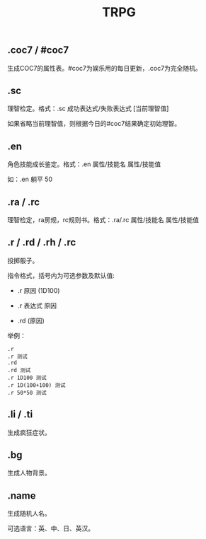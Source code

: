 ﻿---
title: TRPG
category: 指令
categoryindex: 1
index: 2
---

## .coc7 / #coc7
生成COC7的属性表。#coc7为娱乐用的每日更新，.coc7为完全随机。

## .sc
理智检定。格式：.sc 成功表达式/失败表达式 [当前理智值]

如果省略当前理智值，则根据今日的#coc7结果确定初始理智。

## .en
角色技能成长鉴定。格式：.en 属性/技能名 属性/技能值

如：.en 躺平 50

## .ra / .rc
理智检定，ra房规，rc规则书。格式：.ra/.rc 属性/技能名 属性/技能值

## .r / .rd / .rh / .rc
投掷骰子。

指令格式，括号内为可选参数及默认值:

* .r 原因 (1D100)
  
* .r 表达式 原因
  
* .rd (原因)

举例：
```text
.r
.r 测试
.rd
.rd 测试
.r 1D100 测试
.r 1D(100+100) 测试
.r 50*50 测试
```

## .li / .ti
生成疯狂症状。

## .bg
生成人物背景。

## .name
生成随机人名。

可选语言：英、中、日、英汉。